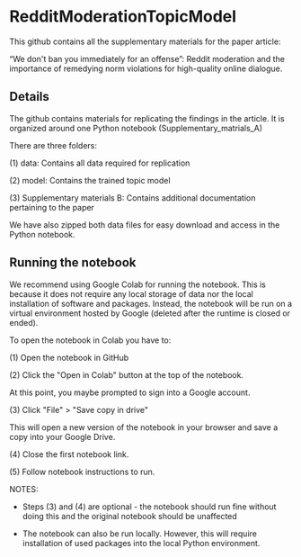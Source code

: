 # RedditModerationTopicModel
This github contains all the supplementary materials for the paper article: 

“We don't ban you immediately for an offense”: Reddit moderation and the importance of remedying norm violations for high-quality online dialogue.


## Details

The github contains materials for replicating the findings in the article. 
It is organized around one Python notebook (Supplementary_matrials_A)

There are three folders:

(1) data: Contains all data required for replication

(2) model: Contains the trained topic model

(3) Supplementary materials B: Contains additional documentation pertaining to the paper

We have also zipped both data files for easy download and access in the Python notebook.

## Running the notebook

We recommend using Google Colab for running the notebook. This is because it does not require any local storage of data nor the local installation of software and packages. Instead, the notebook will be run on a virtual environment hosted by Google (deleted after the runtime is closed or ended). 

To open the notebook in Colab you have to:

(1) Open the notebook in GitHub 

(2) Click the "Open in Colab" button at the top of the notebook. 

At this point, you maybe prompted to sign into a Google account. 

(3) Click "File" > "Save copy in drive" 

This will open a new version of the notebook in your browser and save a copy into your Google Drive. 

(4) Close the first notebook link.

(5) Follow notebook instructions to run.

NOTES:

- Steps (3) and (4) are optional - the notebook should run fine without doing this and the original notebook should be unaffected

- The notebook can also be run locally. However, this will require installation of used packages into the local Python environment.
